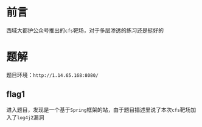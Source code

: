 # 前言
西域大都护公众号推出的`cfs`靶场，对于多层渗透的练习还是挺好的

# 题解
题目环境：`http://1.14.65.168:8080/`

## flag1
进入题目，发现是一个基于`Spring`框架的站，由于题目描述里说了本次`cfs`靶场加入了`log4j2`漏洞